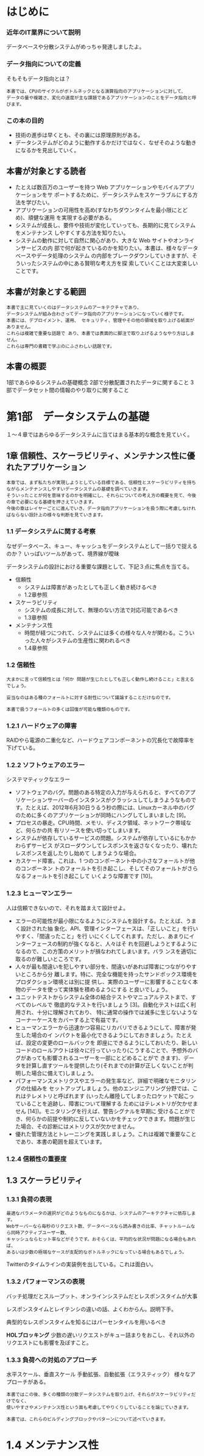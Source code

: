 # はじめに

### 近年のIT業界について説明

データベースや分散システムがめっちゃ発達しましたよ。

### データ指向についての定義
そもそもデータ指向とは？

```
本書では、CPUのサイクルがボトルネックとなる演算指向のアプリケーションに対して、
データの量や複雑さ、変化の速度が主な課題であるアプリケーションのことをデータ指向と呼びます。
```

### この本の目的

* 技術の進歩は早くとも、その裏には原理原則がある。
* データシステムがどのように動作するかだけではなく、なぜそのような動きになるかを見出していく。

## 本書が対象とする読者

* たとえば数百万のユーザーを持つ Web アプリケーションやモバイルアプリケーションをサ ポートするために、データシステムをスケーラブルにする方法を学びたい。
* アプリケーションの可用性を高め(すなわちダウンタイムを最小限にとどめ)、頑健な運用 を実現する必要がある。
* システムが成長し、要件や技術が変化していっても、長期的に見てシステムをメンテナンス しやすくする方法を知りたい。
* システムの動作に対して自然に関心があり、大きな Web サイトやオンラインサービスの内 部で何が起きているのかを知りたい。本書は、様々なデータベースやデータ処理のシステム の内部をブレークダウンしていきますが、そういったシステムの中にある賢明な考え方を探 索していくことは大変楽しいことです。

## 本書が対象とする範囲

```
本書で主に見ていくのはデータシステムのアーキテクチャであり、
データシステムが組み合わさってデータ指向のアプリケーションになっていく様子です。
本書には、デプロイメント、運用、 セキュリティ、管理やその他の領域を取り上げる紙面がありません。
これらは複雑で重要な話題で あり、本書では表面的に脚注で取り上げるようなやり方はしません。
これらは専門の書籍で学ぶのにふさわしい話題です。
```

## 本書の概要

1部であらゆるシステムの基礎概念
2部で分散配置されたデータに関すること
3部でデータセット間の情報のやり取りに関すること

# 第1部　データシステムの基礎

１〜４章ではあらゆるデータシステムに当てはまる基本的な概念を見ていく。

## 1章 信頼性、スケーラビリティ、メンテナンス性に優れたアプリケーション

```
本章では、まず私たちが実現しようとしている目標である、信頼性とスケーラビリティを持ちながらメンテナンスしやすいデータシステムの基礎を調べていきます。
そういったことが何を意味するのかを明確にし、それらについての考え方の概要を見て、今後の章で必要になる基礎を押さえていきます。
今後の章はレイヤーごとに進んでいき、データ指向アプリケーションを扱う際に考慮しなければならない設計上の様々な判断を見ていきます。
```


### 1.1 データシステムに関する考察

なぜデータベース、キュー、キャッシュをデータシステムとして一括りで捉えるのか？
いっぱいツールがあって、境界線が曖昧

データシステムの設計における重要な課題として、下記３点に焦点を当てる。

* 信頼性
  * システムは障害があったとしても正しく動き続けるべき
  * 1.2章参照
* スケーラビリティ
  * システムの成長に対して、無理のない方法で対応可能であるべき
  * 1.3章参照
* メンテナンス性
  * 時間が経つにつれて、システムには多くの様々な人々が関わる。こういった人々がシステムの生産性に関われるべき
  * 1.4章参照

### 1.2 信頼性

```
大まかに言って信頼性とは「何か 問題が生じたとしても正しく動作し続けること」と言えるでしょう。
```

```
妥当なのはある種のフォールトに対する耐性について議論することだけなのです。
```

```
本書で扱うフォールトの多くは回復が可能な種類のものです。
```

### 1.2.1 ハードウェアの障害

RAIDやら電源の二重化など、ハードウェアコンポーネントの冗長化で故障率を下げている。

### 1.2.2 ソフトウェアのエラー

システマティックなエラー

* ソフトウェアのバグ。問題のある特定の入力が与えられると、すべてのアプリケーションサーバーのインスタンスがクラッシュしてしまうようなものです。たとえば、2012年6月30日うるう秒の際には、Linuxカーネル中のバグのために多くのアプリケーションが同時にハングしてしまいました [9]。
* プロセスの暴走。CPU時間、メモリ、ディスク領域、ネットワーク帯域など、何らかの共 有リソースを使い切ってしまいます。
* システムが依存しているサービスの問題。システムが依存しているにもかかわらずサービス がスローダウンしてレスポンスを返さなくなったり、壊れたレスポンスを返したりし始めて しまうような場合。
* カスケード障害。これは、1 つのコンポーネント中の小さなフォールトが他のコンポーネン トのフォールトを引き起こし、そしてそのフォールトがさらなるフォールトを引き起こして いくような障害です [10]。

### 1.2.3 ヒューマンエラー

人は信頼できないので、それを踏まえて設計せよ。

* エラーの可能性が最小限になるようにシステムを設計する。たとえば、うまく設計された抽 象化、API、管理インターフェースは、「正しいこと」を行いやすく、「間違ったこと」を行 いにくくしてくれます。ただし、あまりにインターフェースの制約が強くなると、人々はそ れを回避しようとするようになるので、この方策のメリットが損なわれてしまいます。バラ ンスを適切に取るのが難しいところです。
* 人々が最も間違いを犯しやすい部分を、間違いがあれば障害につながりやすいところから分 離します。特に、完全な機能を持ったサンドボックス環境をプロダクション環境とは別に提 供し、実際のユーザーに影響することなく本物のデータを使って実体験を積めるようにする と良いでしょう。
* ユニットテストからシステム全体の結合テストやマニュアルテストまで、すべてのレベルで 徹底的なテストを行いましょう [3]。自動化テストは広く利用され、十分に理解されており、 特に通常の操作では滅多に生じないようなコーナーケースをカバーする上で有益です。
* ヒューマンエラーから迅速かつ容易にリカバリできるようにして、障害が発生した場合のイ ンパクトを最小化できるようにしておきましょう。たとえば、設定の変更のロールバックを 即座にできるようにしておいたり、新しいコードのロールアウトは徐々に行っていったり(こうすることで、予想外のバグがあっても影響されるユーザーを一部にとどめることがで きます)、データを計算し直すツールを提供したり(それまでの計算が正しくないことが判 明した場合に備えて)しましょう。
* パフォーマンスメトリクスやエラーの発生率など、詳細で明確なモニタリングの仕組みを セットアップしましょう。他のエンジニアリング分野では、これはテレメトリと呼ばれます (いったん離陸してしまったロケットで起こっていることを追跡し、障害について理解する ためにはテレメトリが欠かせません [14])。モニタリングを行えば、警告シグナルを早期に 受けることができ、何らかの前提や制約に反していないかをチェックできます。問題が生じた場合、その診断にはメトリクスが欠かせません。
* 優れた管理方法とトレーニングを実践しましょう。これは複雑で重要なことであり、本書の範囲を超えています。

### 1.2.4 信頼性の重要度

## 1.3 スケーラビリティ

### 1.3.1 負荷の表現

```
最適なパラメータの選択がどのようなものになるかは、システムのアーキテクチャに依存します。
Webサーバーなら毎秒のリクエスト数、データベースなら読み書きの比率、チャットルームなら同時アクティブユーザー数、
キャッシュならヒット率などがそうです。おそらくは、平均的な状況が問題になる場合もあれば、
あるいは少数の極端なケースが支配的なボトルネックになっている場合もあるでしょう。
```

Twitterのタイムラインの実装例を出している。これは面白い。

### 1.3.2 パフォーマンスの表現

バッチ処理だとスループット、オンラインシステムだとレスポンスタイムが大事

レスポンスタイムとレイテンシの違いの話、よくわからん。説明下手。

典型的なレスポンスタイムを知るにはパーセンタイルを用いるべき


**HOLブロッキング**
少数の遅いリクエストがキュー詰まりをおこし、それ以外のリクエストにも影響を及ぼすこと。


### 1.3.3 負荷への対処のアプローチ

水平スケール、垂直スケール
手動拡張、自動拡張（エラスティック）
様々なアプローチがある。

```
本書ではこの後、多くの種類の分散データシステムを取り上げ、それらがスケーラビリティだけでなく、
使いやすさやメンテナンス性という面も考慮してやりくりしていることを論じていきます。
```

```
本書では、これらのビルディングブロックやパターンについて述べていきます。
```

# 1.4 メンテナンス性


